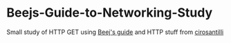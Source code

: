 # Beejs-Guide-to-Networking-Study
Small study of HTTP GET using [Beej's guide](https://beej.us/guide/bgnet/) and
HTTP stuff from [cirosantilli](https://github.com/cirosantilli/linux-kernel-module-cheat)
